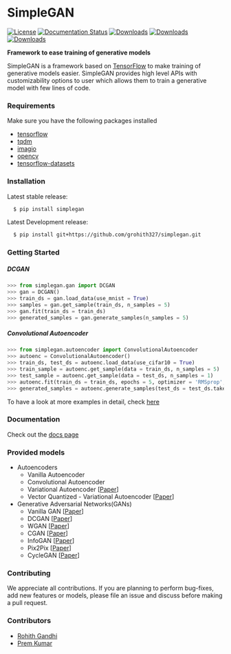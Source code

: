 # SimpleGAN

[![License](http://img.shields.io/badge/license-MIT-brightgreen.svg?style=flat)](LICENSE) [![Documentation Status](https://readthedocs.org/projects/simplegan/badge/?version=latest)](https://simplegan.readthedocs.io/en/latest/?badge=latest) [![Downloads](https://pepy.tech/badge/simplegan)](https://pepy.tech/project/simplegan) [![Downloads](https://pepy.tech/badge/simplegan/month)](https://pepy.tech/project/simplegan/month) [![Downloads](https://pepy.tech/badge/simplegan/week)](https://pepy.tech/project/simplegan/week)

**Framework to ease training of generative models**

SimpleGAN is a framework based on [TensorFlow](https://www.tensorflow.org/) to make training of generative models easier. SimpleGAN provides high level APIs with customizability options to user which allows them to train a generative model with few lines of code.
### Requirements
Make sure you have the following packages installed
* [tensorflow](https://www.tensorflow.org/install)
* [tqdm](https://github.com/tqdm/tqdm#latest-pypi-stable-release)
* [imagio](https://pypi.org/project/imageio/)
* [opencv](https://pypi.org/project/opencv-python/)
* [tensorflow-datasets](https://www.tensorflow.org/datasets/overview#installation)
### Installation
Latest stable release:
```bash
  $ pip install simplegan
```
Latest Development release:
```bash
  $ pip install git+https://github.com/grohith327/simplegan.git
```
### Getting Started
##### DCGAN
```python
>>> from simplegan.gan import DCGAN
>>> gan = DCGAN()
>>> train_ds = gan.load_data(use_mnist = True)
>>> samples = gan.get_sample(train_ds, n_samples = 5)
>>> gan.fit(train_ds = train_ds)
>>> generated_samples = gan.generate_samples(n_samples = 5)
```
##### Convolutional Autoencoder
```python
>>> from simplegan.autoencoder import ConvolutionalAutoencoder
>>> autoenc = ConvolutionalAutoencoder()
>>> train_ds, test_ds = autoenc.load_data(use_cifar10 = True)
>>> train_sample = autoenc.get_sample(data = train_ds, n_samples = 5)
>>> test_sample = autoenc.get_sample(data = test_ds, n_samples = 1)
>>> autoenc.fit(train_ds = train_ds, epochs = 5, optimizer = 'RMSprop', learning_rate = 0.002)
>>> generated_samples = autoenc.generate_samples(test_ds = test_ds.take(1))
```
To have a look at more examples in detail, check [here](examples)
### Documentation
Check out the [docs page](https://simplegan.readthedocs.io/en/latest/)
### Provided models
* Autoencoders
    * Vanilla Autoencoder
    * Convolutional Autoencoder
    * Variational Autoencoder [[Paper](https://arxiv.org/abs/1312.6114)]
    * Vector Quantized - Variational Autoencoder [[Paper](https://arxiv.org/abs/1711.00937)]
* Generative Adversarial Networks(GANs)
    * Vanilla GAN [[Paper](https://arxiv.org/abs/1406.2661)]
    * DCGAN [[Paper](https://arxiv.org/abs/1511.06434)]
    * WGAN [[Paper](https://arxiv.org/abs/1701.07875)]
    * CGAN [[Paper](https://arxiv.org/abs/1411.1784)]
    * InfoGAN [[Paper](https://arxiv.org/abs/1606.03657)]
    * Pix2Pix [[Paper](https://arxiv.org/abs/1611.07004)]
    * CycleGAN [[Paper](https://arxiv.org/abs/1703.10593)]
### Contributing
We appreciate all contributions. If you are planning to perform bug-fixes, add new features or models, please file an issue and discuss before making a pull request.
### Contributors 
* [Rohith Gandhi](https://github.com/grohith327)
* [Prem Kumar](https://github.com/Prem-kumar27)
